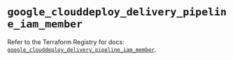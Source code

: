 # `google_clouddeploy_delivery_pipeline_iam_member`

Refer to the Terraform Registry for docs: [`google_clouddeploy_delivery_pipeline_iam_member`](https://registry.terraform.io/providers/hashicorp/google-beta/6.30.0/docs/resources/google_clouddeploy_delivery_pipeline_iam_member).
